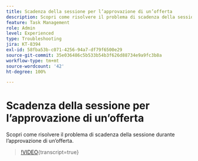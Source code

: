 ```yaml
---
title: Scadenza della sessione per l’approvazione di un’offerta
description: Scopri come risolvere il problema di scadenza della sessione durante l’approvazione di un’offerta.
feature: Task Management
role: Admin
level: Experienced
type: Troubleshooting
jira: KT-8394
exl-id: 58fba53b-c071-4256-94a7-df79f6500e29
source-git-commit: 35e036486c5b533b54b3f626d88734e9a9fc3b8a
workflow-type: tm+mt
source-wordcount: '42'
ht-degree: 100%

---
```


# Scadenza della sessione per l’approvazione di un’offerta

Scopri come risolvere il problema di scadenza della sessione durante l’approvazione di un’offerta.

>[!VIDEO](https://video.tv.adobe.com/v/3422550?quality=12&learn=on&captions=ita){transcript=true}
